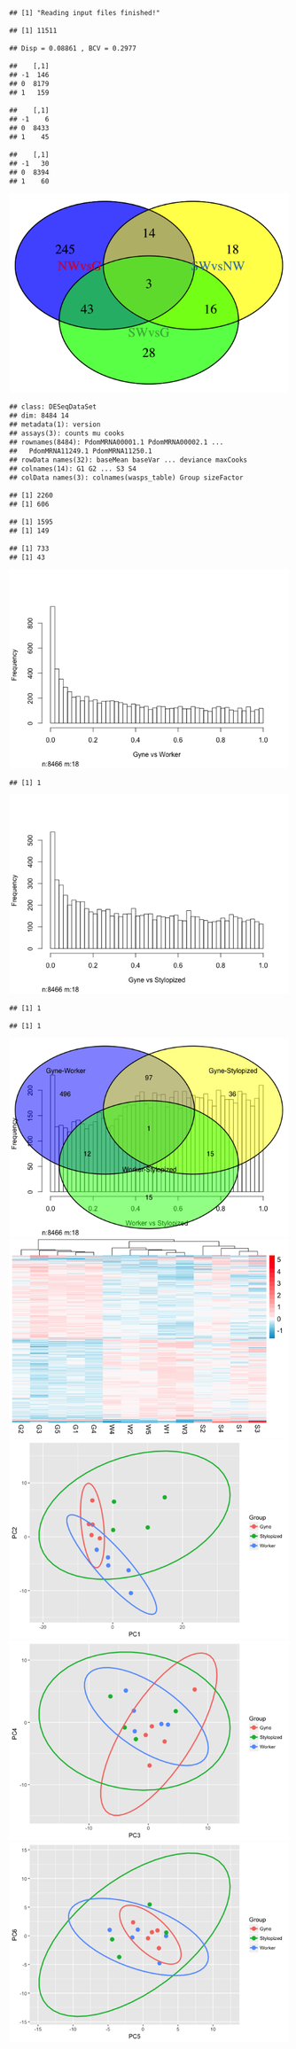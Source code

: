     ## [1] "Reading input files finished!"

    ## [1] 11511

    ## Disp = 0.08861 , BCV = 0.2977

    ##    [,1]
    ## -1  146
    ## 0  8179
    ## 1   159

    ##    [,1]
    ## -1    6
    ## 0  8433
    ## 1    45

    ##    [,1]
    ## -1   30
    ## 0  8394
    ## 1    60

![](EdgeR_files/figure-markdown_strict/everything-1.png)

    ## class: DESeqDataSet 
    ## dim: 8484 14 
    ## metadata(1): version
    ## assays(3): counts mu cooks
    ## rownames(8484): PdomMRNA00001.1 PdomMRNA00002.1 ...
    ##   PdomMRNA11249.1 PdomMRNA11250.1
    ## rowData names(32): baseMean baseVar ... deviance maxCooks
    ## colnames(14): G1 G2 ... S3 S4
    ## colData names(3): colnames(wasps_table) Group sizeFactor

    ## [1] 2260
    ## [1] 606

    ## [1] 1595
    ## [1] 149

    ## [1] 733
    ## [1] 43

![](EdgeR_files/figure-markdown_strict/everything-2.png)

    ## [1] 1

![](EdgeR_files/figure-markdown_strict/everything-3.png)

    ## [1] 1

    ## [1] 1

![](EdgeR_files/figure-markdown_strict/everything-4.png)![](EdgeR_files/figure-markdown_strict/everything-5.png)![](EdgeR_files/figure-markdown_strict/everything-6.png)![](EdgeR_files/figure-markdown_strict/everything-7.png)![](EdgeR_files/figure-markdown_strict/everything-8.png)
